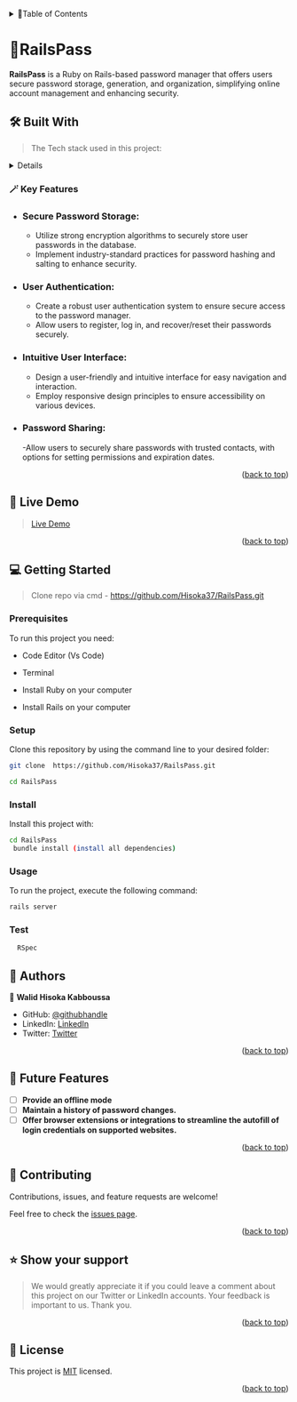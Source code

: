 <a name="readme-top"></a>

<details>
<summary>📗Table of Contents</summary>
  
- [📖 About the Project](#about-project)
  - [🛠 Built With](#built-with)
    - [Key Features](#key-features)
  - [🚀 Live Demo](#live-demo)
- [💻 Getting Started](#getting-started)
  - [Setup](#setup)
  - [Prerequisites](#prerequisites)
  - [Install](#install)
- [👥 Authors](#authors)
- [🔭 Future Features](#future-features)
- [🤝 Contributing](#contributing)
- [⭐️ Show your support](#support)
- [🙏 Acknowledgements](#acknowledgements)
- [📝 License](#license)
</details>

# 🤖RailsPass <a name="about-project"></a>

> 
**RailsPass** is a Ruby on Rails-based password manager that offers users secure password storage, generation, and organization, simplifying online account management and enhancing security.

## 🛠 Built With <a name="built-with">
> The Tech stack used in this project:

<details>
  <summary>Full Stack</summary>
  <ul>
    <li><a href="">Ruby</a></li>
    <li><a href="">Ruby on Rails</a></li>
    <li><a href="">TailwindCss</a></li>
    <li><a href="">PostgreSql</a></li>
  </ul>
</details>

### 🪄 Key Features <a name="key-features"></a>

- ### Secure Password Storage:

  - Utilize strong encryption algorithms to securely store user passwords in the database.
  - Implement industry-standard practices for password hashing and salting to enhance security.
  
- ### User Authentication:
  
  - Create a robust user authentication system to ensure secure access to the password manager.
  - Allow users to register, log in, and recover/reset their passwords securely.

- ### Intuitive User Interface:

  - Design a user-friendly and intuitive interface for easy navigation and interaction.
  - Employ responsive design principles to ensure accessibility on various devices.

- ### Password Sharing:
  
  -Allow users to securely share passwords with trusted contacts, with options for setting permissions and expiration dates.
  
<p align="right">(<a href="#readme-top">back to top</a>)</p>


## 🚀 Live Demo <a name="live-demo"></a>

> [Live Demo]()

<p align="right">(<a href="#readme-top">back to top</a>)</p>

## 💻 Getting Started <a name="getting-started"></a>

>  Clone repo via cmd -  https://github.com/Hisoka37/RailsPass.git

### Prerequisites

To run this project you need:

- Code Editor (Vs Code)

- Terminal

- Install Ruby on your computer

- Install Rails on your computer

### Setup

Clone this repository by using the command line to your desired folder:  

```sh
git clone  https://github.com/Hisoka37/RailsPass.git

cd RailsPass
```

### Install

Install this project with:

```sh
cd RailsPass
 bundle install (install all dependencies)
```

### Usage

To run the project, execute the following command:

```sh
rails server
```

### Test

```sh
  RSpec
```


## 👥 Authors <a name="authors"></a>

>
👤 **Walid Hisoka Kabboussa**
- GitHub: [@githubhandle](https://github.com/Hisoka37)
- LinkedIn: [LinkedIn](https://www.linkedin.com/in/walidkb/)
- Twitter: [Twitter](https://twitter.com/kbwalid9)

<p align="right">(<a href="#readme-top">back to top</a>)</p>



## 🔭 Future Features <a name="future-features"></a>


- [ ] **Provide an offline mode**
- [ ] **Maintain a history of password changes.**
- [ ] **Offer browser extensions or integrations to streamline the autofill of login credentials on supported websites.**

<p align="right">(<a href="#readme-top">back to top</a>)</p>



## 🤝 Contributing <a name="contributing"></a>

Contributions, issues, and feature requests are welcome!

Feel free to check the [issues page](../../issues/).

<p align="right">(<a href="#readme-top">back to top</a>)</p>



## ⭐️ Show your support <a name="support"></a>

> We would greatly appreciate it if you could leave a comment about this project on our Twitter or LinkedIn accounts. Your feedback is important to us. Thank you.

<p align="right">(<a href="#readme-top">back to top</a>)</p>

## 📝 License <a name="license"></a>

This project is [MIT](./LICENSE) licensed.

<p align="right">(<a href="#readme-top">back to top</a>)</p>
